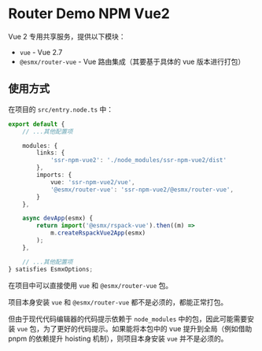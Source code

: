 # Router Demo NPM Vue2

Vue 2 专用共享服务，提供以下模块：

- `vue` - Vue 2.7
- `@esmx/router-vue` - Vue 路由集成（其要基于具体的 vue 版本进行打包）

## 使用方式

在项目的 `src/entry.node.ts` 中：

```typescript
export default {
    // ...其他配置项

    modules: {
        links: {
            'ssr-npm-vue2': './node_modules/ssr-npm-vue2/dist'
        },
        imports: {
            vue: 'ssr-npm-vue2/vue',
            '@esmx/router-vue': 'ssr-npm-vue2/@esmx/router-vue',
        }
    },

    async devApp(esmx) {
        return import('@esmx/rspack-vue').then((m) =>
            m.createRspackVue2App(esmx)
        );
    },

    // ...其他配置项
} satisfies EsmxOptions;
```

在项目中可以直接使用 `vue` 和 `@esmx/router-vue` 包。

项目本身安装 `vue` 和 `@esmx/router-vue` 都不是必须的，都能正常打包。

但由于现代代码编辑器的代码提示依赖于 `node_modules` 中的包，因此可能需要安装 `vue` 包，为了更好的代码提示。如果能将本包中的 vue 提升到全局（例如借助 pnpm 的依赖提升 hoisting 机制），则项目本身安装 `vue` 并不是必须的。
